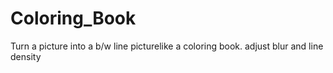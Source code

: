 # Coloring_Book
Turn a picture into a b/w line picturelike a coloring book. adjust blur and line density
